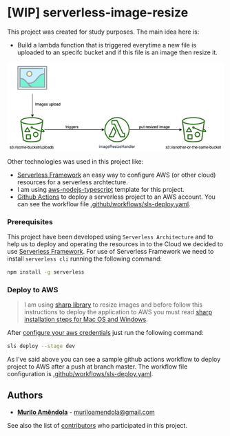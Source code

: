 # [WIP] serverless-image-resize

This project was created for study purposes. The main idea here is:
- Build a lambda function that is triggered everytime a new file is uploaded to an specifc bucket and if this file is an image then resize it.

![Flow](docs/images/serverless-image-resize-flow.png)

Other technologies was used in this project like:
- [Serverless Framework](https://www.serverless.com/) an easy way to configure AWS (or other cloud) resources for a serverless archtecture.
- I am using [aws-nodejs-typescript](https://github.com/serverless/serverless/tree/master/lib/plugins/create/templates/aws-nodejs-typescript) template for this project.
- [Github Actions](https://docs.github.com/en/free-pro-team@latest/actions) to deploy a serverless project to an AWS account. You can see the workflow file [.github/workflows/sls-deploy.yaml](.github/workflows/sls-deploy.yaml).

### Prerequisites

This project have been developed using `Serverless Architecture` and to help us to deploy and operating the resources in to the Cloud we decided to use [Serverless Framework](https://serverless.com). For use of Serverless Framework we need to install `serverless cli` running the following command:

```bash
npm install -g serverless
```

### Deploy to AWS 

> I am using [sharp library](https://sharp.pixelplumbing.com/) to resize images and before follow this instructions to deploy the application to AWS you must read [sharp installation steps for Mac OS and Windows](https://sharp.pixelplumbing.com/install#aws-lambda).

After [configure your aws credentials](https://docs.aws.amazon.com/pt_br/cli/latest/userguide/cli-chap-configure.html) just run the following command:

```bash
sls deploy --stage dev
```

As I've said above you can see a sample github actions workflow to deploy project to AWS after a push at branch master. The workflow file configuration is [.github/workflows/sls-deploy.yaml](.github/workflows/sls-deploy.yaml).

## Authors

* **[Murilo Amêndola](https://www.linkedin.com/in/muriloamendola/)** - <muriloamendola@gmail.com>

See also the list of [contributors](https://github.com/muriloamendola/graphql-serverless/contributors) who participated in this project.

